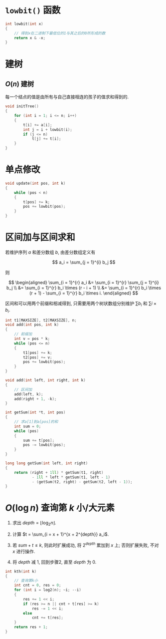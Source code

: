 # `lowbit()` 函数

```c++
int lowbit(int x)
{
    // 得到x在二进制下最低位的1与其之后的0所形成的数
    return x & -x;
}
```

# 建树

## $O(n)$ 建树

每一个结点的值是由所有与自己直接相连的孩子的值求和得到的.

```c++
void initTree()
{
    for (int i = 1; i <= n; i++)
    {
        t[i] += a[i];
        int j = i + lowbit(i);
        if (j <= n)
            t[j] += t[i];
    }
}
```

# 单点修改

```c++
void update(int pos, int k)
{
    while (pos < n)
    {
        t[pos] += k;
        pos += lowbit(pos);
    }
}
```

# 区间加与区间求和

若维护序列 $a$ 和差分数组 $b$, 由差分数组定义有

$$
a_i = \sum_{j = 1}^{i} b_j
$$

则

$$
\begin{aligned}
    \sum_{i = 1}^{r} a_i &= \sum_{i = 1}^{r} \sum_{j = 1}^{i} b_j \\
    &= \sum_{i = 1}^{r} b_i \times (r - i + 1) \\
    &= \sum_{i = 1}^{r} b_i \times (r + 1) - \sum_{i = 1}^{r} b_i \times i.
\end{aligned}
$$

区间和可以用两个前缀和相减得到, 只需要用两个树状数组分别维护 $\sum b_i$ 和 $\sum i \times b_i$.

```c++
int t1[MAXSIZE], t2[MAXSIZE], n;
void add(int pos, int k)
{
    // 前缀加
    int v = pos * k;
    while (pos <= n)
    {
        t1[pos] += k;
        t2[pos] += v;
        pos += lowbit(pos);
    }
}

void add(int left, int right, int k)
{
    // 区间加
    add(left, k);
    add(right + 1, -k);
}

int getSum(int *t, int pos)
{
    // 求a[1]到a[pos]的和
    int sum = 0;
    while (pos)
    {
        sum += t[pos];
        pos -= lowbit(pos);
    }
}

long long getSum(int left, int right)
{
    return (right + 1ll) * getSum(t1, right)
            - 1ll * left * getSum(t1, left - 1)
            - (getSum(t2, right) - getSum(t2, left - 1));
}
```

#  $O(\log n)$ 查询第 $k$ 小/大元素

1. 求出 $depth = \lfloor \log_2 n\rfloor$.

2. 计算 $t = \sum_{i = x + 1}^{x + 2^{depth}} a_i$.

3. 若 $sum + t \leqslant k$, 则此时扩展成功, 将 $2^{depth}$ 累加到 $x$ 上; 否则扩展失败, 不对 $x$ 进行操作.

4. 将 $depth$ 减 $1$, 回到步骤2, 直至 $depth$ 为 $0$.

```c++
int kth(int k)
{
    // 查询第k小
    int cnt = 0, res = 0;
    for (int i = log2(n); ~i; --i)
    {
        res += 1 << i;
        if (res >= n || cnt + t[res] >= k)
            res -= 1 << i;
        else
            cnt += t[res];
    }
    return res + 1;
}
```